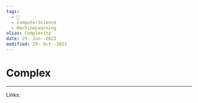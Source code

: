 ```yaml
---
tags:
  - 🌱
  - ComputerScience
  - MachineLearning
alias: Complexity
date: 29--Jun--2023
modified: 29--Oct--2023
---
```


# Complex



---
Links: 
